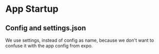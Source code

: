 # App Startup

## Config and settings.json

We use settings, instead of config as name, because we don't want to confuse it with the app config from expo.